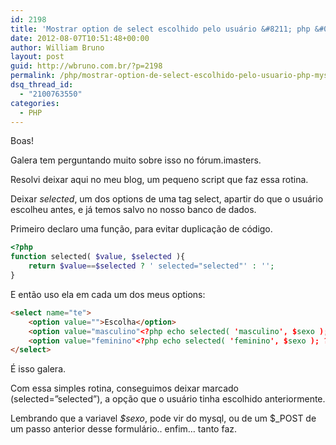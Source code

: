 ```yaml
---
id: 2198
title: 'Mostrar option de select escolhido pelo usuário &#8211; php &#038; mysql'
date: 2012-08-07T10:51:48+00:00
author: William Bruno
layout: post
guid: http://wbruno.com.br/?p=2198
permalink: /php/mostrar-option-de-select-escolhido-pelo-usuario-php-mysql/
dsq_thread_id:
  - "2100763550"
categories:
  - PHP
---
```

Boas!

Galera tem perguntando muito sobre isso no fórum.imasters.
  
Resolvi deixar aqui no meu blog, um pequeno script que faz essa rotina.

Deixar <var>selected</var>, um dos options de uma tag select, apartir do que o usuário escolheu antes, e já temos salvo no nosso banco de dados.

Primeiro declaro uma função, para evitar duplicação de código.

``` php
<?php
function selected( $value, $selected ){
    return $value==$selected ? ' selected="selected"' : '';
}
```

E então uso ela em cada um dos meus options:

``` html
<select name="te">
    <option value="">Escolha</option>
    <option value="masculino"<?php echo selected( 'masculino', $sexo ); ?>>Masculino</option>
    <option value="feminino"<?php echo selected( 'feminino', $sexo ); ?>>Feminino</option>
</select>
```

É isso galera.
  
Com essa simples rotina, conseguimos deixar marcado (selected=&#8221;selected&#8221;), a opção que o usuário tinha escolhido anteriormente.

Lembrando que a variavel <var>$sexo</var>, pode vir do mysql, ou de um $_POST de um passo anterior desse formulário.. enfim&#8230; tanto faz.